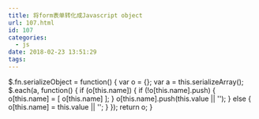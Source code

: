 ```yaml
---
title: 将form表单转化成Javascript object
url: 107.html
id: 107
categories:
  - js
date: 2018-02-23 13:51:29
tags:
---
```


$.fn.serializeObject = function() { var o = {}; var a = this.serializeArray(); $.each(a, function() { if (o\[this.name\]) { if (!o\[this.name\].push) { o\[this.name\] = \[ o\[this.name\] \]; } o\[this.name\].push(this.value || ''); } else { o\[this.name\] = this.value || ''; } }); return o; }